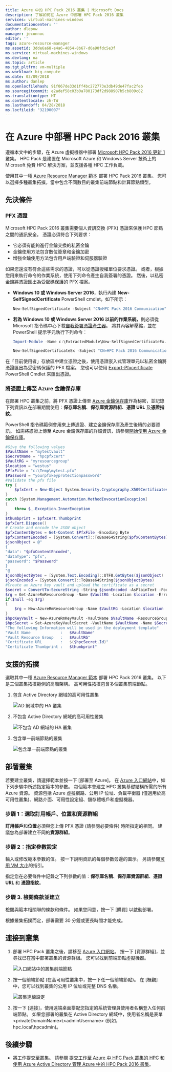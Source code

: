 ```yaml
---
title: Azure 中的 HPC Pack 2016 叢集 | Microsoft Docs
description: 了解如何在 Azure 中部署 HPC Pack 2016 叢集
services: virtual-machines-windows
documentationcenter: ''
author: dlepow
manager: jeconnoc
editor: ''
tags: azure-resource-manager
ms.assetid: 3dde6a68-e4a6-4054-8b67-d6a90fdc5e3f
ms.service: virtual-machines-windows
ms.devlang: na
ms.topic: article
ms.tgt_pltfrm: vm-multiple
ms.workload: big-compute
ms.date: 03/09/2018
ms.author: danlep
ms.openlocfilehash: 91f067de33d1ff4bc272773e3db49de47fac2feb
ms.sourcegitcommit: e2adef58c03b0a780173df2d988907b5cb809c82
ms.translationtype: HT
ms.contentlocale: zh-TW
ms.lasthandoff: 04/28/2018
ms.locfileid: "32190007"
---
```

# <a name="deploy-an-hpc-pack-2016-cluster-in-azure"></a>在 Azure 中部署 HPC Pack 2016 叢集

遵循本文中的步驟，在 Azure 虛擬機器中部署 [Microsoft HPC Pack 2016 更新 1](https://technet.microsoft.com/library/cc514029) 叢集。 HPC Pack 是建置在 Microsoft Azure 和 Windows Server 技術上的 Microsoft 免費 HPC 解決方案，並支援各種 HPC 工作負載。

使用其中一種 [Azure Resource Manager 範本](https://github.com/MsHpcPack/HPCPack2016) 部署 HPC Pack 2016 叢集。 您可以選擇多種叢集拓撲，當中包含不同數目的叢集前端節點和計算節點類型。

## <a name="prerequisites"></a>先決條件

### <a name="pfx-certificate"></a>PFX 憑證

Microsoft HPC Pack 2016 叢集需要個人資訊交換 (PFX) 憑證來保護 HPC 節點之間的通訊安全。 憑證必須符合下列要求：

* 它必須有能夠進行金鑰交換的私密金鑰
* 金鑰使用方法包含數位簽章和金鑰加密
* 增強金鑰使用方法包含用戶端驗證和伺服器驗證

如果您還沒有符合這些需求的憑證，可以從憑證授權單位要求憑證。 或者，根據您用來執行命令的作業系統，使用下列命令產生自我簽署的憑證。 然後，以私密金鑰將憑證匯出為受密碼保護的 PFX 檔案。

* **Windows 10 或 Windows Server 2016**，執行內建 **New-SelfSignedCertificate** PowerShell cmdlet，如下所示︰

  ```PowerShell
  New-SelfSignedCertificate -Subject "CN=HPC Pack 2016 Communication" -KeySpec KeyExchange -TextExtension @("2.5.29.37={text}1.3.6.1.5.5.7.3.1,1.3.6.1.5.5.7.3.2") -CertStoreLocation cert:\CurrentUser\My -KeyExportPolicy Exportable -NotAfter (Get-Date).AddYears(5)
  ```
* **若為 Windows 10 或 Windows Server 2016 以前的作業系統**，則必須從 Microsoft 指令碼中心下載[自我簽署憑證產生器](https://gallery.technet.microsoft.com/scriptcenter/Self-signed-certificate-5920a7c6/)。 將其內容解壓縮，並在 PowerShell 提示字元執行下列命令︰

    ```PowerShell 
    Import-Module -Name c:\ExtractedModule\New-SelfSignedCertificateEx.ps1
  
    New-SelfSignedCertificateEx -Subject "CN=HPC Pack 2016 Communication" -KeySpec Exchange -KeyUsage "DigitalSignature,KeyEncipherment" -EnhancedKeyUsage "Server Authentication","Client Authentication" -StoreLocation CurrentUser -Exportable -NotAfter (Get-Date).AddYears(5)
    ```

在「目前使用者」存放區中建立憑證之後，使用憑證嵌入式管理單元以私密金鑰將憑證匯出為受密碼保護的 PFX 檔案。 您也可以使用 [Export-Pfxcertificate](/powershell/module/pkiclient/export-pfxcertificate?view=win10-ps) PowerShell Cmdlet 來匯出憑證。

### <a name="upload-certificate-to-an-azure-key-vault"></a>將憑證上傳至 Azure 金鑰保存庫

在部署 HPC 叢集之前，將 PFX 憑證上傳至 [Azure 金鑰保存庫](../../key-vault/index.yml)作為秘密，並記錄下列資訊以在部署期間使用︰**保存庫名稱**、**保存庫資源群組**、**憑證 URL** 及**憑證指紋**。

PowerShell 指令碼範例會用來上傳憑證、建立金鑰保存庫及產生後續的必要資訊。 如需將憑證上傳至 Azure 金鑰保存庫的詳細資訊，請參閱[開始使用 Azure 金鑰保存庫](../../key-vault/key-vault-get-started.md)。

```powershell
#Give the following values
$VaultName = "mytestvault"
$SecretName = "hpcpfxcert"
$VaultRG = "myresourcegroup"
$location = "westus"
$PfxFile = "c:\Temp\mytest.pfx"
$Password = "yourpfxkeyprotectionpassword"
#Validate the pfx file
try {
    $pfxCert = New-Object System.Security.Cryptography.X509Certificates.X509Certificate2 -ArgumentList $PfxFile, $Password
}
catch [System.Management.Automation.MethodInvocationException]
{
    throw $_.Exception.InnerException
}
$thumbprint = $pfxCert.Thumbprint
$pfxCert.Dispose()
# Create and encode the JSON object
$pfxContentBytes = Get-Content $PfxFile -Encoding Byte
$pfxContentEncoded = [System.Convert]::ToBase64String($pfxContentBytes)
$jsonObject = @"
{
"data": "$pfxContentEncoded",
"dataType": "pfx",
"password": "$Password"
}
"@
$jsonObjectBytes = [System.Text.Encoding]::UTF8.GetBytes($jsonObject)
$jsonEncoded = [System.Convert]::ToBase64String($jsonObjectBytes)
#Create an Azure key vault and upload the certificate as a secret
$secret = ConvertTo-SecureString -String $jsonEncoded -AsPlainText -Force
$rg = Get-AzureRmResourceGroup -Name $VaultRG -Location $location -ErrorAction SilentlyContinue
if($null -eq $rg)
{
    $rg = New-AzureRmResourceGroup -Name $VaultRG -Location $location
}
$hpcKeyVault = New-AzureRmKeyVault -VaultName $VaultName -ResourceGroupName $VaultRG -Location $location -EnabledForDeployment -EnabledForTemplateDeployment
$hpcSecret = Set-AzureKeyVaultSecret -VaultName $VaultName -Name $SecretName -SecretValue $secret
"The following Information will be used in the deployment template"
"Vault Name             :   $VaultName"
"Vault Resource Group   :   $VaultRG"
"Certificate URL        :   $($hpcSecret.Id)"
"Certificate Thumbprint :   $thumbprint"

```


## <a name="supported-topologies"></a>支援的拓撲

選取其中一種 [Azure Resource Manager 範本](https://github.com/MsHpcPack/HPCPack2016) 部署 HPC Pack 2016 叢集。 以下是三個叢集拓撲範例的高階架構。 高可用性拓撲包含多個叢集前端節點。

1. 包含 Active Directory 網域的高可用性叢集

    ![AD 網域中的 HA 叢集](./media/hpcpack-2016-cluster/haad.png)


2. 不包含 Active Directory 網域的高可用性叢集

    ![不包含 AD 網域的 HA 叢集](./media/hpcpack-2016-cluster/hanoad.png)

3. 包含單一前端節點的叢集

   ![包含單一前端節點的叢集](./media/hpcpack-2016-cluster/singlehn.png)


## <a name="deploy-a-cluster"></a>部署叢集

若要建立叢集，請選擇範本並按一下 [部署至 Azure]。 在 [Azure 入口網站](https://portal.azure.com)中，如下列步驟中所述指定範本的參數。 每個範本會建立 HPC 叢集基礎結構所需的所有 Azure 資源。 資源包括 Azure 虛擬網路、公用 IP 位址、負載平衡器 (僅適用於高可用性叢集)、網路介面、可用性設定組、儲存體帳戶和虛擬機器。

### <a name="step-1-select-the-subscription-location-and-resource-group"></a>步驟 1︰選取訂用帳戶、位置和資源群組

**訂用帳戶**和**位置**必須與您上傳 PFX 憑證 (請參閱必要條件) 時所指定的相同。 建議您為部署建立不同的**資源群組**。

### <a name="step-2-specify-the-parameter-settings"></a>步驟 2︰指定參數設定

輸入或修改範本參數的值。 按一下說明資訊的每個參數旁邊的圖示。 另請參閱[可用 VM 大小](sizes.md)的指引。

指定您在必要條件中記錄之下列參數的值︰**保存庫名稱**、**保存庫資源群組**、**憑證 URL** 和 **憑證指紋**。

### <a name="step-3-review-terms-and-create"></a>步驟 3. 檢閱條款並建立
檢閱與範本相關聯的條款和條件。 如果您同意，按一下 [購買] 以啟動部署。

根據叢集拓撲而定，部署需要 30 分鐘或更長時間才能完成。

## <a name="connect-to-the-cluster"></a>連接到叢集
1. 部署 HPC Pack 叢集之後，請移至 [Azure 入口網站](https://portal.azure.com)。 按一下 [資源群組]，並尋找已在當中部署叢集的資源群組。 您可以找到前端節點虛擬機器。

    ![入口網站中的叢集前端節點](./media/hpcpack-2016-cluster/clusterhns.png)

2. 按一個前端節點 (在高可用性叢集中，按一下任一個前端節點)。 在 [概觀] 中，您可以找到叢集的公用 IP 位址或完整 DNS 名稱。

    ![叢集連線設定](./media/hpcpack-2016-cluster/clusterconnect.png)

3. 按一下 [連接]，使用遠端桌面搭配您指定的系統管理員使用者名稱登入任何前端節點。 如果您部署的叢集在 Active Directory 網域中，使用者名稱是表單 \<privateDomainName>\\\<adminUsername> (例如，hpc.local\hpcadmin)。

## <a name="next-steps"></a>後續步驟
* 將工作提交至叢集。 請參閱 [提交工作至 Azure 中 HPC Pack 叢集的 HPC](hpcpack-cluster-submit-jobs.md) 和 [使用 Azure Active Directory 管理 Azure 中的 HPC Pack 2016 叢集](hpcpack-cluster-active-directory.md)。

